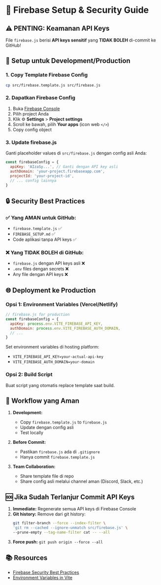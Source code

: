 # 🔐 Firebase Setup & Security Guide

## ⚠️ PENTING: Keamanan API Keys

File `firebase.js` berisi **API keys sensitif** yang **TIDAK BOLEH** di-commit ke GitHub!

## 🚀 Setup untuk Development/Production

### 1. Copy Template Firebase Config

```bash
cp src/firebase.template.js src/firebase.js
```

### 2. Dapatkan Firebase Config

1. Buka [Firebase Console](https://console.firebase.google.com/)
2. Pilih project Anda
3. Klik ⚙️ **Settings** > **Project settings**
4. Scroll ke bawah, pilih **Your apps** (icon web `</>`)
5. Copy config object

### 3. Update firebase.js

Ganti placeholder values di `src/firebase.js` dengan config asli Anda:

```javascript
const firebaseConfig = {
  apiKey: 'AIzaSy...', // Ganti dengan API key asli
  authDomain: 'your-project.firebaseapp.com',
  projectId: 'your-project-id',
  // ... config lainnya
}
```

## 🔒 Security Best Practices

### ✅ Yang AMAN untuk GitHub:

- `firebase.template.js` ✅
- `FIREBASE_SETUP.md` ✅
- Code aplikasi tanpa API keys ✅

### ❌ Yang TIDAK BOLEH di GitHub:

- `firebase.js` dengan API keys asli ❌
- `.env` files dengan secrets ❌
- Any file dengan API keys ❌

## 🌐 Deployment ke Production

### Opsi 1: Environment Variables (Vercel/Netlify)

```javascript
// firebase.js for production
const firebaseConfig = {
  apiKey: process.env.VITE_FIREBASE_API_KEY,
  authDomain: process.env.VITE_FIREBASE_AUTH_DOMAIN,
  // ...
}
```

Set environment variables di hosting platform:

- `VITE_FIREBASE_API_KEY=your-actual-api-key`
- `VITE_FIREBASE_AUTH_DOMAIN=your-domain`

### Opsi 2: Build Script

Buat script yang otomatis replace template saat build.

## 🔄 Workflow yang Aman

1. **Development:**
   - Copy `firebase.template.js` to `firebase.js`
   - Update dengan config asli
   - Test locally

2. **Before Commit:**
   - Pastikan `firebase.js` ada di `.gitignore`
   - Hanya commit `firebase.template.js`

3. **Team Collaboration:**
   - Share template file di repo
   - Share config asli melalui channel aman (Discord, Slack, etc.)

## 🆘 Jika Sudah Terlanjur Commit API Keys

1. **Immediate:** Regenerate semua API keys di Firebase Console
2. **Git history:** Remove dari git history:
   ```bash
   git filter-branch --force --index-filter \
   'git rm --cached --ignore-unmatch src/firebase.js' \
   --prune-empty --tag-name-filter cat -- --all
   ```
3. **Force push:** `git push origin --force --all`

## 📚 Resources

- [Firebase Security Best Practices](https://firebase.google.com/docs/rules/get-started)
- [Environment Variables in Vite](https://vitejs.dev/guide/env-and-mode.html)

